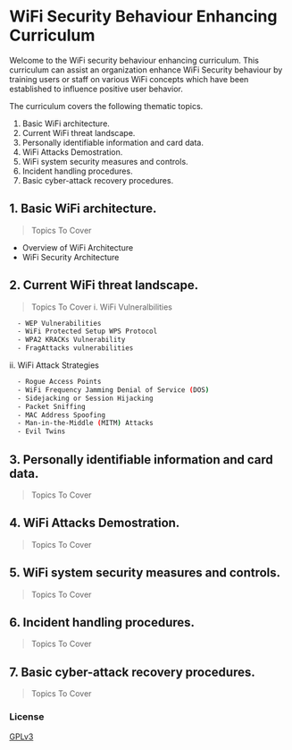 # WiFi Security Behaviour Enhancing Curriculum

Welcome to the WiFi security behaviour enhancing curriculum. This curriculum can assist an organization enhance WiFi Security behaviour by training users or staff on various WiFi concepts which have been established to influence positive user behavior.

The curriculum covers the following thematic topics.

1. Basic WiFi architecture.
2. Current WiFi threat landscape.
3. Personally identifiable information and card data.
4. WiFi Attacks Demostration.
5. WiFi system security measures and controls.
6. Incident handling procedures.
7. Basic cyber-attack recovery procedures.


## 1. Basic WiFi architecture.
> Topics To Cover
- Overview of WiFi Architecture
- WiFi Security Architecture
  
## 2. Current WiFi threat landscape.
> Topics To Cover
i. WiFi Vulneralbilities
```sh
  - WEP Vulnerabilities
  - WiFi Protected Setup WPS Protocol
  - WPA2 KRACKs Vulnerability
  - FragAttacks vulnerabilities
 ``` 
ii. WiFi Attack Strategies
```sh
  - Rogue Access Points
  - WiFi Frequency Jamming Denial of Service (DOS)
  - Sidejacking or Session Hijacking
  - Packet Sniffing
  - MAC Address Spoofing
  - Man-in-the-Middle (MITM) Attacks
  - Evil Twins
 ``` 
## 3. Personally identifiable information and card data.
> Topics To Cover

## 4. WiFi Attacks Demostration.
> Topics To Cover

## 5. WiFi system security measures and controls.
> Topics To Cover

## 6. Incident handling procedures.
> Topics To Cover

## 7. Basic cyber-attack recovery procedures.
> Topics To Cover

### License
[GPLv3](https://www.gnu.org/licenses/gpl-3.0.en.html)
